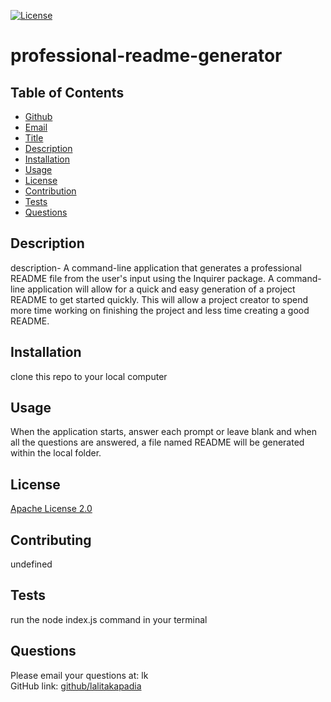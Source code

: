  [![License](https://img.shields.io/badge/License-Apache%202.0-blue.svg)](https://opensource.org/licenses/Apache-2.0)

  # professional-readme-generator

  ## Table of Contents
* [Github](#Github)
* [Email](#Email) 
* [Title](#Title)
* [Description](#description)
* [Installation](#installation)
* [Usage](#usage)
* [License](#license)
* [Contribution](#contribution)
* [Tests](#tests)
* [Questions](#questions)

## Description  
description- A command-line application that generates a professional README file from the user's input using the Inquirer package. A command-line application will allow for a quick and easy generation of a project README to get started quickly. This will allow a project creator to spend more time working on finishing the project and less time creating a good README.

## Installation
clone this repo to your local computer


## Usage
When the application starts, answer each prompt or leave blank and when all the questions are answered, a file named README will be generated within the local folder.


## License
[Apache License 2.0](https://opensource.org/licenses/Apache-2.0)


## Contributing
undefined


## Tests
run the node index.js command in your terminal


## Questions
 Please email your questions at: lk  
 GitHub link: [github/lalitakapadia](https://github.com/github/lalitakapadia)
